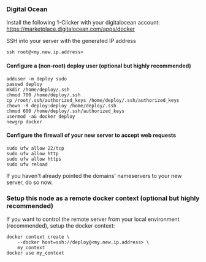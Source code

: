 ### Digital Ocean
Install the following 1-Clicker with your digitalocean account:
https://marketplace.digitalocean.com/apps/docker

SSH into your server with the generated IP address
```
ssh root@<my.new.ip.address>
```

#### Configure a (non-root) deploy user (optional but highly recommended)
```
adduser -m deploy sudo
passwd deploy
mkdir /home/deploy/.ssh
chmod 700 /home/deploy/.ssh
cp /root/.ssh/authorized_keys /home/deploy/.ssh/authorized_keys
chown -R deploy:deploy /home/deploy/.ssh
chmod 600 /home/deploy/.ssh/authorized_keys
usermod -aG docker deploy
newgrp docker
```

#### Configure the firewall of your new server to accept web requests
```
sudo ufw allow 22/tcp
sudo ufw allow http
sudo ufw allow https
sudo ufw reload
```

If you haven't already pointed the domains' nameservers to your new server, do so now.


### Setup this node as a remote docker context (optional but highly recommended)
If you want to control the remote server from your local environment (recommended), setup the docker context:
```
docker context create \
    --docker host=ssh://deploy@<my.new.ip.address> \
    my_context
docker use my_context
```
